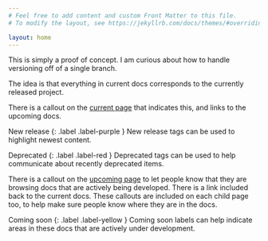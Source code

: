 ```yaml
---
# Feel free to add content and custom Front Matter to this file.
# To modify the layout, see https://jekyllrb.com/docs/themes/#overriding-theme-defaults

layout: home
---
```

This is simply a proof of concept. I am curious about how to handle versioning off of a single branch. 

The idea is that everything in current docs corresponds to the currently released project. 

There is a callout on the [current page](./current/) that indicates this, and links to the upcoming docs. 

New release
{: .label .label-purple }
New release tags can be used to highlight newest content. 

Deprecated
{: .label .label-red }
Deprecated tags can be used to help communicate about recently deprecated items. 

There is a callout on the [upcoming page](./upcoming/) to let people know that they are browsing docs that are actively being developed. There is a link included back to the current docs. These callouts are included on each child page too, to help make sure people know where they are in the docs. 

Coming soon
{: .label .label-yellow }
Coming soon labels can help indicate areas in these docs that are actively under development. 